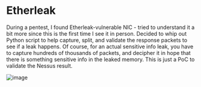 # Etherleak
During a pentest, I found Etherleak-vulnerable NIC - tried to understand it a bit more since this is the first time I see it in person. Decided to whip out Python script to help capture, split, and validate the response packets to see if a leak happens. Of course, for an actual sensitive info leak, you have to capture hundreds of thousands of packets, and decipher it in hope that there is something sensitive info in the leaked memory. This is just a PoC to validate the Nessus result.

![image](https://github.com/user-attachments/assets/401d5dc0-b996-42e5-906b-5bbf8951f8e9)

